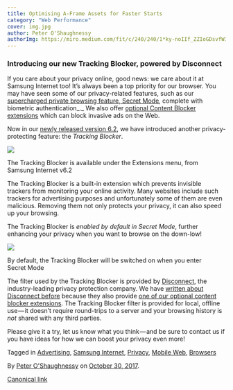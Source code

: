 ```yaml
---
title: Optimising A-Frame Assets for Faster Starts
category: "Web Performance"
cover: img.jpg
author: Peter O'Shaughnessy
authorImg: https://miro.medium.com/fit/c/240/240/1*ky-noIIf_ZZIoGDsvfW3AA.jpeg
---
```


### Introducing our new Tracking Blocker, powered by Disconnect

If you care about your privacy online, good news: we care about it at Samsung Internet too! It’s always been a top priority for our browser. You may have seen some of our privacy-related features, such as our [supercharged private browsing feature, Secret Mode](https://samsunginter.net/docs/secret-mode)_,_ complete with biometric authentication_._ We also offer [optional Content Blocker extensions](https://samsunginter.net/docs/content-blockers) which can block invasive ads on the Web.

Now in our [newly released version 6.2](https://medium.com/samsung-internet-dev/samsung-internet-v6-2-now-stable-ab7f95ed8b4b), we have introduced another privacy-protecting feature: the _Tracking Blocker_.

![](https://cdn-images-1.medium.com/max/800/1*qPO0hgT6iX4Iz7PKh-gJiA.png)

The Tracking Blocker is available under the Extensions menu, from Samsung Internet v6.2

The Tracking Blocker is a built-in extension which prevents invisible trackers from monitoring your online activity. Many websites include such trackers for advertising purposes and unfortunately some of them are even malicious. Removing them not only protects your privacy, it can also speed up your browsing.

The Tracking Blocker is _enabled by default in Secret Mode_, further enhancing your privacy when you want to browse on the down-low!

![](https://cdn-images-1.medium.com/max/800/1*1BZOeRqgZ2f9zVQTRstCYw.png)

By default, the Tracking Blocker will be switched on when you enter Secret Mode

The filter used by the Tracking Blocker is provided by [Disconnect](https://disconnect.me/), the industry-leading privacy protection company. We have [written about Disconnect before](https://medium.com/samsung-internet-dev/introducing-disconnect-for-samsung-internet-f23b29a05463) because they also provide [one of our optional content blocker extensions](https://play.google.com/store/apps/details?id=com.disconnect.samsungcontentblocker). The Tracking Blocker filter is provided for local, offline use — it doesn’t require round-trips to a server and your browsing history is _not_ shared with any third parties.

Please give it a try, let us know what you think — and be sure to contact us if you have ideas for how we can boost your privacy even more!

Tagged in [Advertising](https://medium.com/tag/advertising), [Samsung Internet](https://medium.com/tag/samsung-internet), [Privacy](https://medium.com/tag/privacy), [Mobile Web](https://medium.com/tag/mobile-web), [Browsers](https://medium.com/tag/browsers)

By [Peter O'Shaughnessy](https://medium.com/@poshaughnessy) on [October 30, 2017](https://medium.com/p/c00f118c1151).

[Canonical link](https://medium.com/@poshaughnessy/introducing-our-new-tracking-blocker-powered-by-disconnect-c00f118c1151)
